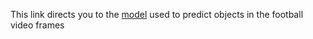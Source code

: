 This link directs you to the [model]("https://drive.google.com/file/d/1-MEsne3fdM7OHt4px4rYHAMnXuGmTFhl/view?usp=sharing") used to predict objects in the football video frames
